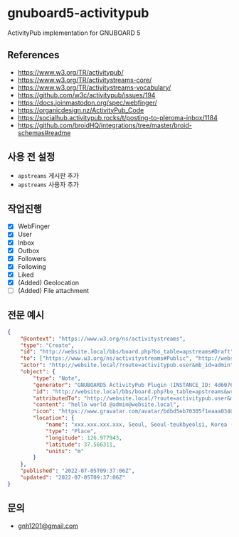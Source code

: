 # gnuboard5-activitypub
ActivityPub implementation for GNUBOARD 5

## References
* https://www.w3.org/TR/activitypub/
* https://www.w3.org/TR/activitystreams-core/
* https://www.w3.org/TR/activitystreams-vocabulary/
* https://github.com/w3c/activitypub/issues/194
* https://docs.joinmastodon.org/spec/webfinger/
* https://organicdesign.nz/ActivityPub_Code
* https://socialhub.activitypub.rocks/t/posting-to-pleroma-inbox/1184
* https://github.com/broidHQ/integrations/tree/master/broid-schemas#readme

## 사용 전 설정
  * `apstreams` 게시판 추가
  * `apstreams` 사용자 추가

## 작업진행
- [x] WebFinger
- [x] User
- [x] Inbox
- [x] Outbox
- [x] Followers
- [x] Following
- [x] Liked
- [x] (Added) Geolocation
- [ ] (Added) File attachment

## 전문 예시

```json
{
    "@context": "https://www.w3.org/ns/activitystreams",
    "type": "Create",
    "id": "http://website.local/bbs/board.php?bo_table=apstreams#Draft",
    "to": ["https://www.w3.org/ns/activitystreams#Public", "http://website.local/?route=activitypub.user&mb_id=admin"],
    "actor": "http://website.local/?route=activitypub.user&mb_id=admin",
    "object": {
        "type": "Note",
        "generator": "GNUBOARD5 ActivityPub Plugin (INSTANCE_ID: 4d6076784cbd864ade7c746690d37051, INSTANCE_VERSION: 0.1.10-dev)",
        "id": "http://website.local/bbs/board.php?bo_table=apstreams&wr_id=156",
        "attributedTo": "http://website.local/?route=activitypub.user&mb_id=admin",
        "content": "hello world @admin@website.local",
        "icon": "https://www.gravatar.com/avatar/bdbd5eb70305f1eaaa0340687758676a",
        "location": {
            "name": "xxx.xxx.xxx.xxx, Seoul, Seoul-teukbyeolsi, Korea (Republic of), KR, 06030, +09:00",
            "type": "Place",
            "longitude": 126.977943,
            "latitude": 37.566311,
            "units": "m"
        }
    },
    "published": "2022-07-05T09:37:06Z",
    "updated": "2022-07-05T09:37:06Z"
}
```

## 문의
* gnh1201@gmail.com
